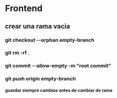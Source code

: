 # Frontend

## crear una rama vacia  
### git checkout --orphan empty-branch
### git rm -rf .
### git commit --allow-empty -m "root commit"

### git push origin empty-branch

#### guardar siempre cambios antes de cambiar de rama 



